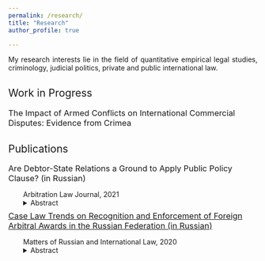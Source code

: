 ```yaml
---
permalink: /research/
title: "Research"
author_profile: true

---
```


<p align="justify">  
My research interests lie in the field of quantitative empirical legal studies, criminology, judicial politics, private and public international law.
</p>

<h2 style="margin-top: 30px; font-weight: normal;">Work in Progress</h2>

<div style="padding-left: 0px;"> 
  
  <h3 style="margin-top: 7.5px; margin-bottom: 5px; font-weight: normal;">The Impact of Armed Conflicts on International Commercial Disputes: Evidence from Crimea</h3> 

<h2 style="margin-top: 30px; font-weight: normal;">Publications</h2>

<div style="padding-left: 0px;"> 
  
  <h3 style="margin-top: 7.5px; margin-bottom: 5px; font-weight: normal;">Are Debtor-State Relations a Ground to Apply Public Policy Clause? (in Russian)</h3> 
  <p style="margin-bottom: 0; padding-left: 30px;">Arbitration Law Journal, 2021</p>
  
  <details>
    <summary style="padding-left: 30px;"> Abstract </summary>
    <p align="justify" style="padding-left: 30px; margin-bottom: 0px;">  
      The article examines the application of the public policy clause to debtors linked to the Russian Federation. It identifies two main types of connections: the debtor being a strategic state enterprise, and the state being the ultimate beneficiary of the debtor. The author notes that when evaluating the connection between the debtor and the state, Russian courts often fail to consider legal mechanisms designed to protect state interests, which influences their judicial decisions. By analyzing Russian legislation and comparing it with international practices from France, China, and Ukraine, the author argues that a connection between the debtor and the state should not automatically justify the application of the public policy clause.
    </p>
  </details>

  <h3 style="margin-top: 7.5px; margin-bottom: 5px; font-weight: normal;"><a href="https://dmishchet.github.io/research/Shchetinin_case_law_analysis.pdf">Case Law Trends on Recognition and Enforcement of Foreign Arbitral Awards in the Russian Federation (in Russian) </a></h3>
  <p style="margin-bottom: 0; padding-left: 30px;">Matters of Russian and International Law, 2020</p>
  
  <details>
    <summary style="padding-left: 30px;"> Abstract </summary>
    <p align="justify" style="padding-left: 30px; margin-bottom: 0px;">  
      The study explores the case law of Russian arbitrazh (commercial) courts in enforcing foreign arbitral awards. The first part of the study delves into the legal regulations governing these relationships, assesses the outcomes of claims submitted to arbitrazh courts, and discusses the timelines for their resolution. It also identifies the preferred countries for arbitration according to Russian parties. The second part focuses on the public policy exception, examining its role and significance through case law and legal doctrine. The study highlights instances where courts have incorrectly interpreted this exception, in effect re-evaluating cases on merits. Although Russian courts implement interim measures on the assets of Russian debtors at foreign arbitration institutions – seemingly to ensure timely enforcement of decisions – this intended facilitation does not typically materialize.
    </p>
  </details>

  
</div>

